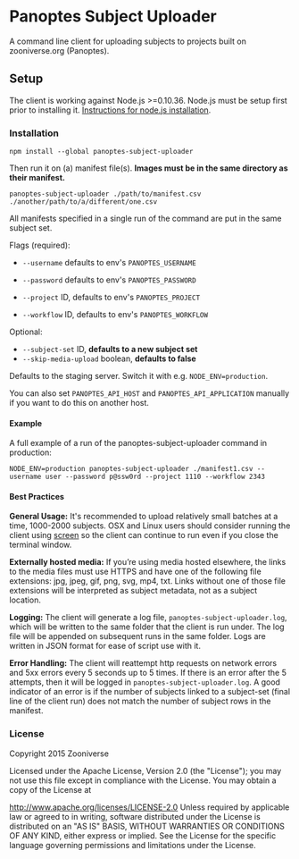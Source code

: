 # Panoptes Subject Uploader

A command line client for uploading subjects to projects built on zooniverse.org (Panoptes).

## Setup

The client is working against Node.js >=0.10.36. Node.js must be setup first prior to installing it. [Instructions for node.js installation](https://nodejs.org/en/download/package-manager/).

### Installation

```
npm install --global panoptes-subject-uploader
```

Then run it on (a) manifest file(s). **Images must be in the same directory as their manifest.**

```
panoptes-subject-uploader ./path/to/manifest.csv ./another/path/to/a/different/one.csv
```

All manifests specified in a single run of the command are put in the same subject set.

Flags (required):

- `--username` defaults to env's `PANOPTES_USERNAME`

- `--password` defaults to env's `PANOPTES_PASSWORD`

- `--project` ID, defaults to env's `PANOPTES_PROJECT`

- `--workflow` ID, defaults to env's `PANOPTES_WORKFLOW`

Optional:

- `--subject-set` ID, **defaults to a new subject set**
- `--skip-media-upload` boolean, **defaults to false**

Defaults to the staging server. Switch it with e.g. `NODE_ENV=production`.

You can also set `PANOPTES_API_HOST` and `PANOPTES_API_APPLICATION` manually if you want to do this on another host.

#### Example

A full example of a run of the panoptes-subject-uploader command in production:

```
NODE_ENV=production panoptes-subject-uploader ./manifest1.csv --username user --password p@ssw0rd --project 1110 --workflow 2343
```

#### Best Practices

**General Usage:** It's recommended to upload relatively small batches at a time, 1000-2000 subjects. OSX and Linux users should consider running the client using [screen](https://www.gnu.org/software/screen/manual/screen.html) so the client can continue to run even if you close the terminal window.

**Externally hosted media:** If you’re using media hosted elsewhere, the links to the media files must use HTTPS and have one of the following file extensions: jpg, jpeg, gif, png, svg, mp4, txt. Links without one of those file extensions will be interpreted as subject metadata, not as a subject location.

**Logging:** The client will generate a log file, `panoptes-subject-uploader.log`, which will be written to the same folder that the client is run under. The log file will be appended on subsequent runs in the same folder. Logs are written in JSON format for ease of script use with it. 

**Error Handling:** The client will reattempt http requests on network errors and 5xx errors every 5 seconds up to 5 times. If there is an error after the 5 attempts, then it will be logged in `panoptes-subject-uploader.log`. A good indicator of an error is if the number of subjects linked to a subject-set (final line of the client run) does not match the number of subject rows in the manifest.

### License

Copyright 2015 Zooniverse

Licensed under the Apache License, Version 2.0 (the "License"); you may not use this file except in compliance with the License. You may obtain a copy of the License at

http://www.apache.org/licenses/LICENSE-2.0
Unless required by applicable law or agreed to in writing, software distributed under the License is distributed on an "AS IS" BASIS, WITHOUT WARRANTIES OR CONDITIONS OF ANY KIND, either express or implied. See the License for the specific language governing permissions and limitations under the License.
